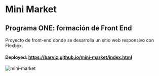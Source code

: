 # Mini Market

## Programa ONE: formación de Front End

Proyecto de front-end donde se desarrolla un sitio web responsivo con Flexbox.

#### Deployed: https://barviz.github.io/mini-market/index.html

![mini-market](https://user-images.githubusercontent.com/96797843/184732678-7db8da3a-c566-4bc7-bef7-ab4630244d15.png)
